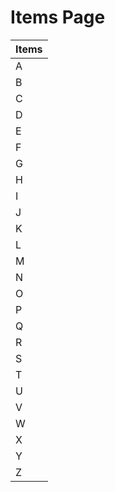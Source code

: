 
# Items Page

| Items |
|-|
| A
| B
| C
| D
| E 
| F 
| G 
| H 
| I 
| J 
| K 
| L 
| M 
| N 
| O 
| P
| Q 
| R 
| S 
| T 
| U 
| V 
| W 
| X 
| Y 
| Z